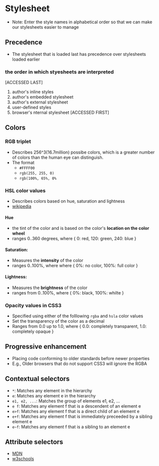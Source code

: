 # Stylesheet

- Note: Enter the style names in alphabetical order so that we can make our stylesheets easier to manage

## Precedence
- The stylesheet that is loaded last has precedence over stylesheets loaded earlier

### the order in which styesheets are interpreted
[ACCESSED LAST]
1. author's inline styles
2. author's embedded stylesheet
3. author's external stylesheet
4. user-defined styles
5. browser's nternal stylesheet
[ACCESSED FIRST]

## Colors

### RGB triplet
- Describes 256^3(16.7million) possibe colors, which is a greater number of colors than the human eye can distinguish.
- The format
    + `#FFFF00`
    + `rgb(255, 255, 0)`
    + `rgb(100%, 65%, 0%`

### HSL color values
- Describes colors based on hue, saturation and lightness
- [wikipedia](https://en.wikipedia.org/wiki/HSL_and_HSV)

#### Hue
- the tint of the color and is based on the color's **location on the color wheel**
- ranges 0..360 degrees, where { 0: red, 120: green, 240: blue }

#### Saturation:
- Measures the **intensity** of the color
- ranges 0..100%, where  where { 0%: no color, 100%: full color }

#### Lightness:
- Measures the **brightness** of the color
- ranges from 0..100%, where { 0%: black, 100%: whilte }

### Opacity values in CSS3
- Specified using either of the folllowing `rgba` and `hsla` color values
- Set the transparency of the color as a decimal
- Ranges from 0.0 up to 1.0, where { 0.0: completely transparent, 1.0: completely opaque }

## Progressive enhancement
- Placing code conforming to older standards before newer properties
- E.g., Older browsers that do not support CSS3 will ignore the RGBA

## Contextual selectors

- `*`: Matches any element in the hierarchy
- `e`: Matches any element e in the hierarchy
- `e1, e2, ...`: Matches the group of elements e1, e2, ...
- `e f`: Matches any element f that is a descendent of an element e
- `e>f`: Matches any element f that is a direct child of an element e
- `e+f`: Matches any element f that is immediately preceeded by a sibling element e
- `e~f`: Matches any element f that is a sibling to an element e

## Attribute selectors

- [MDN](https://developer.mozilla.org/en-US/docs/Web/CSS/Attribute_selectors)
- [w3schools](http://www.w3schools.com/css/css_attribute_selectors.asp)


